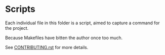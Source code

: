 # Scripts

Each individual file in this folder is a script, aimed to capture a command
for the project.

Because Makefiles have bitten the author once too much.

See [CONTRIBUTING.rst](../CONTRIBUTING.rst) for more details.
